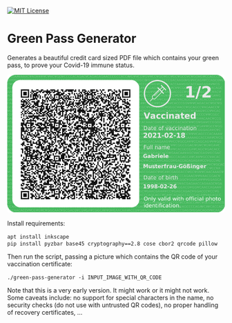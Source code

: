 [![MIT License](https://badgen.net/github/license/lumbric/green-pass-generator)](https://choosealicense.com/licenses/mit/)


Green Pass Generator
====================

Generates a beautiful credit card sized PDF file which contains your green pass, to prove your
Covid-19 immune status.


![Example Green Pass](output/greenpass-gabriele-musterfraugoessinger.png)


Install requirements:

    apt install inkscape
    pip install pyzbar base45 cryptography==2.8 cose cbor2 qrcode pillow


Then run the script, passing a picture which contains the QR code of your vaccination certificate:

    ./green-pass-generator -i INPUT_IMAGE_WITH_QR_CODE


Note that this is a very early version. It might work or it might not work. Some caveats include:
no support for special characters in the name, no security checks (do not use with untrusted QR
codes), no proper handling of recovery certificates, ...
